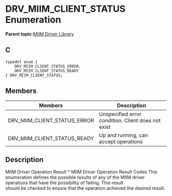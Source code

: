 # DRV\_MIIM\_CLIENT\_STATUS Enumeration

**Parent topic:**[MIIM Driver Library](GUID-A8906C8D-A608-4572-AE74-1E517DD2B0BE.md)

## C

```
typedef enum { 
    DRV_MIIM_CLIENT_STATUS_ERROR, 
    DRV_MIIM_CLIENT_STATUS_READY 
} DRV_MIIM_CLIENT_STATUS; 
```

## Members

|Members|Description|
|-------|-----------|
|DRV\_MIIM\_CLIENT\_STATUS\_ERROR|Unspecified error condition. Client does not exist|
|DRV\_MIIM\_CLIENT\_STATUS\_READY|Up and running, can accept operations|

## Description

MIIM Driver Operation Result \* MIIM Driver Operation Result Codes This enumeration defines the possible results of any of the MIIM driver operations that have the possibility of failing. This result<br />should be checked to ensure that the operation achieved the desired result.

